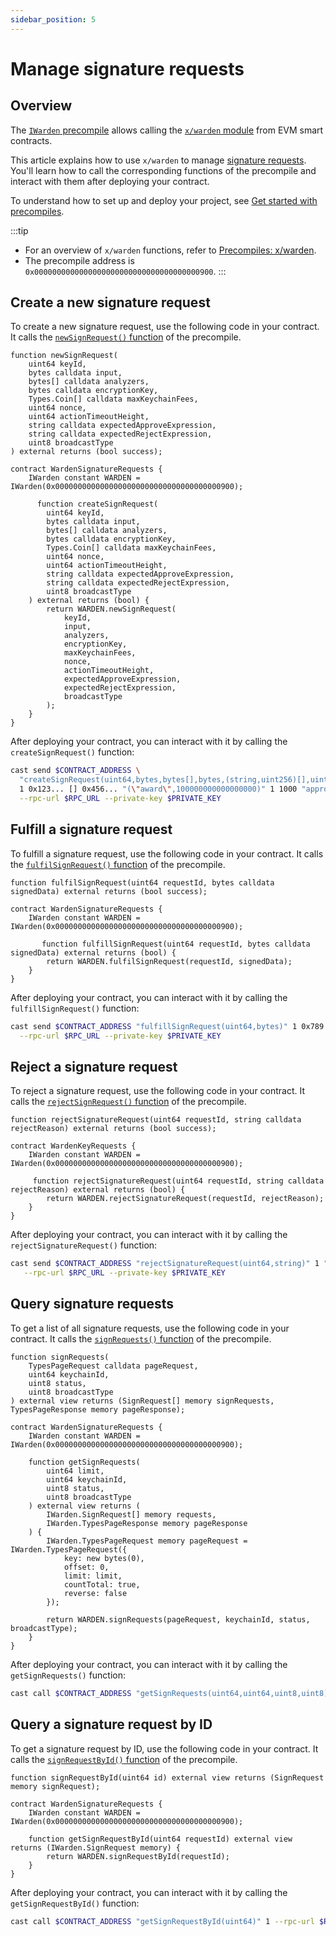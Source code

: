 ```yaml
---
sidebar_position: 5
---
```


# Manage signature requests

## Overview

The [`IWarden` precompile](https://github.com/warden-protocol/wardenprotocol/blob/main/precompiles/warden/IWarden.sol) allows calling the [`x/warden` module](/learn/warden-protocol-modules/x-warden) from EVM smart contracts.

This article explains how to use `x/warden` to manage [signature requests](/learn/glossary#signature-request). You'll learn how to call the corresponding functions of the precompile and interact with them after deploying your contract.

To understand how to set up and deploy your project, see [Get started with precompiles](../get-started-with-precompiles).

:::tip
- For an overview of `x/warden` functions, refer to [Precompiles: x/warden](../../precompiles/x-warden#signature-requests).
- The precompile address is `0x0000000000000000000000000000000000000900`.
:::

## Create a new signature request

To create a new signature request, use the following code in your contract. It calls the [`newSignRequest()` function](../../precompiles/x-warden#create-a-new-signature-request) of the precompile.

```solidity
function newSignRequest(
    uint64 keyId,
    bytes calldata input,
    bytes[] calldata analyzers,
    bytes calldata encryptionKey,
    Types.Coin[] calldata maxKeychainFees,
    uint64 nonce,
    uint64 actionTimeoutHeight,
    string calldata expectedApproveExpression,
    string calldata expectedRejectExpression,
    uint8 broadcastType
) external returns (bool success);

contract WardenSignatureRequests {
    IWarden constant WARDEN = IWarden(0x0000000000000000000000000000000000000900);

      function createSignRequest(
        uint64 keyId,
        bytes calldata input,
        bytes[] calldata analyzers,
        bytes calldata encryptionKey,
        Types.Coin[] calldata maxKeychainFees,
        uint64 nonce,
        uint64 actionTimeoutHeight,
        string calldata expectedApproveExpression,
        string calldata expectedRejectExpression,
        uint8 broadcastType
    ) external returns (bool) {
        return WARDEN.newSignRequest(
            keyId,
            input,
            analyzers,
            encryptionKey,
            maxKeychainFees,
            nonce,
            actionTimeoutHeight,
            expectedApproveExpression,
            expectedRejectExpression,
            broadcastType
        );
    }
}
```

After deploying your contract, you can interact with it by calling the `createSignRequest()` function:

```bash
cast send $CONTRACT_ADDRESS \
  "createSignRequest(uint64,bytes,bytes[],bytes,(string,uint256)[],uint64 uint64,string,string,uint8)" \
  1 0x123... [] 0x456... "(\"award\",100000000000000000)" 1 1000 "approve-expression" "reject-expression" 0 \
  --rpc-url $RPC_URL --private-key $PRIVATE_KEY
```

## Fulfill a signature request

To fulfill a signature request, use the following code in your contract. It calls the [`fulfilSignRequest()` function](../../precompiles/x-warden#fulfill-a-signature-request) of the precompile.

```solidity
function fulfilSignRequest(uint64 requestId, bytes calldata signedData) external returns (bool success);

contract WardenSignatureRequests {
    IWarden constant WARDEN = IWarden(0x0000000000000000000000000000000000000900);

       function fulfillSignRequest(uint64 requestId, bytes calldata signedData) external returns (bool) {
        return WARDEN.fulfilSignRequest(requestId, signedData);
    }
}
```

After deploying your contract, you can interact with it by calling the `fulfillSignRequest()` function:

```bash
cast send $CONTRACT_ADDRESS "fulfillSignRequest(uint64,bytes)" 1 0x789... \
  --rpc-url $RPC_URL --private-key $PRIVATE_KEY
```

## Reject a signature request

To reject a signature request, use the following code in your contract. It calls the [`rejectSignRequest()` function](../../precompiles/x-warden#reject-a-signature-request) of the precompile.

```
function rejectSignatureRequest(uint64 requestId, string calldata rejectReason) external returns (bool success);

contract WardenKeyRequests {
    IWarden constant WARDEN = IWarden(0x0000000000000000000000000000000000000900);

     function rejectSignatureRequest(uint64 requestId, string calldata rejectReason) external returns (bool) {
        return WARDEN.rejectSignatureRequest(requestId, rejectReason);
    }
}
```

After deploying your contract, you can interact with it by calling the `rejectSignatureRequest()` function:

```bash
cast send $CONTRACT_ADDRESS "rejectSignatureRequest(uint64,string)" 1 "Invalid key format" \
   --rpc-url $RPC_URL --private-key $PRIVATE_KEY
```

## Query signature requests

To get a list of all signature requests, use the following code in your contract. It calls the [`signRequests()` function](../../precompiles/x-warden#query-signature-requests) of the precompile.

```solidity
function signRequests(
    TypesPageRequest calldata pageRequest,
    uint64 keychainId,
    uint8 status,
    uint8 broadcastType
) external view returns (SignRequest[] memory signRequests, TypesPageResponse memory pageResponse);

contract WardenSignatureRequests {
    IWarden constant WARDEN = IWarden(0x0000000000000000000000000000000000000900);

    function getSignRequests(
        uint64 limit,
        uint64 keychainId,
        uint8 status,
        uint8 broadcastType
    ) external view returns (
        IWarden.SignRequest[] memory requests,
        IWarden.TypesPageResponse memory pageResponse
    ) {
        IWarden.TypesPageRequest memory pageRequest = IWarden.TypesPageRequest({
            key: new bytes(0),
            offset: 0,
            limit: limit,
            countTotal: true,
            reverse: false
        });

        return WARDEN.signRequests(pageRequest, keychainId, status, broadcastType);
    }
}
```

After deploying your contract, you can interact with it by calling the `getSignRequests()` function:

```bash
cast call $CONTRACT_ADDRESS "getSignRequests(uint64,uint64,uint8,uint8)" 10 1 1 0 --rpc-url $RPC_URL
```

## Query a signature request by ID

To get a signature request by ID, use the following code in your contract. It calls the [`signRequestById()` function](../../precompiles/x-warden#query-a-signature-request-by-id) of the precompile.

```solidity
function signRequestById(uint64 id) external view returns (SignRequest memory signRequest);

contract WardenSignatureRequests {
    IWarden constant WARDEN = IWarden(0x0000000000000000000000000000000000000900);

    function getSignRequestById(uint64 requestId) external view returns (IWarden.SignRequest memory) {
        return WARDEN.signRequestById(requestId);
    }
}
```

After deploying your contract, you can interact with it by calling the `getSignRequestById()` function:

```bash
cast call $CONTRACT_ADDRESS "getSignRequestById(uint64)" 1 --rpc-url $RPC_URL
```
